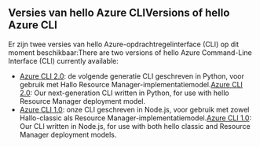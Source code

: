 ## <a name="versions-of-hello-azure-cli"></a><span data-ttu-id="20ab3-101">Versies van hello Azure CLI</span><span class="sxs-lookup"><span data-stu-id="20ab3-101">Versions of hello Azure CLI</span></span>

<span data-ttu-id="20ab3-102">Er zijn twee versies van hello Azure-opdrachtregelinterface (CLI) op dit moment beschikbaar:</span><span class="sxs-lookup"><span data-stu-id="20ab3-102">There are two versions of hello Azure Command-Line Interface (CLI) currently available:</span></span>

* <span data-ttu-id="20ab3-103">[Azure CLI 2.0](../articles/storage/common/storage-azure-cli.md): de volgende generatie CLI geschreven in Python, voor gebruik met Hallo Resource Manager-implementatiemodel.</span><span class="sxs-lookup"><span data-stu-id="20ab3-103">[Azure CLI 2.0](../articles/storage/common/storage-azure-cli.md): Our next-generation CLI written in Python, for use with hello Resource Manager deployment model.</span></span>
* <span data-ttu-id="20ab3-104">[Azure CLI 1.0](../articles/storage/common/storage-azure-cli-nodejs.md): onze CLI geschreven in Node.js, voor gebruik met zowel Hallo-classic als Resource Manager-implementatiemodel.</span><span class="sxs-lookup"><span data-stu-id="20ab3-104">[Azure CLI 1.0](../articles/storage/common/storage-azure-cli-nodejs.md): Our CLI written in Node.js, for use with both hello classic and Resource Manager deployment models.</span></span>

